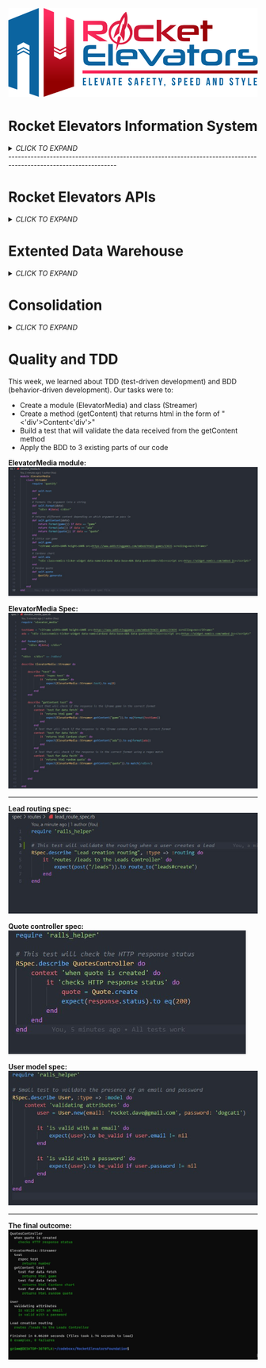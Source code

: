 ![alt text](https://github.com/DaveVaval/Rocket-Elevators-Ruby-Controller/blob/Main/img/R3.png)

# Rocket Elevators Information System #

<details>
<summary><i>CLICK TO EXPAND</i></summary>

This week converted our static website into a Ruby on Rails application.

The first step was to use the Assett Pipeline to provide the JS, CSS and HTML files needed to run the website. 

We implemented Embeded Ruby Syntax to the HTML code.

We created a database which contained multiple tables :

The employee table is used to assign permissions to access the Backoffice. It is also used to store e-mails and passwords of said employees.

If you want to access the Backoffice use these credentials:

- username: nicolas.genest@codeboxx.biz
- password: newdog1

</br>

![](app/assets/images/readmeimages/2021-02-19-19-06-57.png)

</br>

The users table is used to store login information for employees. It also assigns an ID to each one in order to link the tables together.


![](app/assets/images/readmeimages/2021-02-19-19-09-22.png)

</br>

In order to create a Backoffice, we first had to implement an authentication process. To achieve this, we used Gem Devise which took care of all the controllers necessary for user creation and user sessions. We then used RailsAdmin that provided us with a Backoffice interface for managing our data, such as the Employee table, the Users table and a Quote table which is used to store all the quote requests made on the website.


![](app/assets/images/readmeimages/2021-02-19-19-31-26.png)

</br>

Here is a screenshot of what the list of quotes looks like :

![](app/assets/images/readmeimages/2021-02-19-19-30-54.png)

</br>

We then deployed the website to AWS Ubuntu Server using Cloudflare to secure it.

</br>
</br>

The Backoffice was updated to include more data from Mysql as well as adding a Data Warehouse.

![](app/assets/images/readmeimages/2021-02-26-17-48-58.png)

</br>

It is now possible to Query the database and show the results in a graph :

![](app/assets/images/readmeimages/2021-02-26-17-52-10.png)

</br>

We can also group multiple Graphs at the same time using a Dashboard :

![](app/assets/images/readmeimages/2021-02-26-17-53-32.png)

</br>

In order to link the two databases together and to keep them up to date, we had to create tasks :

![](app/assets/images/readmeimages/2021-02-26-17-55-30.png)

</details>
----------------------------------------------------------------------------------------------------------------
</br>

# Rocket Elevators APIs #

<details>
<summary><i>CLICK TO EXPAND</i></summary>

**Use these credentials to access the back office:**

- Username: nicolas.genest@codeboxx.biz
- Password: newdog1
---------------------------------------------------------------------------------------------------------------
</br>

<u><b>This week we had to implement APIs to our Rocket Elevators Rails Applications:</u></b>

</br>

First we added the **Twilio** and **Slack** APIs which were pretty similar. We added this code to the *Elevator Model*:

![](app/assets/images/readmeimages/2021-03-11-12-17-18.png)

</br>

Next we linked the *Quotes* and *Leads* controller to **Zendesk**:

![](app/assets/images/readmeimages/2021-03-11-12-56-02.png)

![](app/assets/images/readmeimages/2021-03-11-12-56-45.png)

</br>

Here is what the **Sendgrid** code looks like in the *Leads Controller*:

![](app/assets/images/readmeimages/2021-03-11-12-59-13.png)

This is the email that the customer receives when he/she completes the *Contact Form*:

![](app/assets/images/readmeimages/2021-03-11-13-06-02.png)

</br>

In order to have *Contact Form Attachment Files* sent to **Dropbox**,(Le login est cmoutlook17@gmail.com password: rocketelevators2021) here is what we added:

![](app/assets/images/readmeimages/2021-03-11-13-15-36.png)

</br>

Next comes **IBM Watson Text-to-Speech**. We started by adding an audio player to *Rails Admin* in a new tab called Watson:

![](app/assets/images/readmeimages/2021-03-11-13-26-19.png)

Then, we created a method that updates the audio file with Watson reading the text provided, here is the code:

![](app/assets/images/readmeimages/2021-03-11-13-51-19.png)

See what the audio player looks like:

![](app/assets/images/readmeimages/2021-03-11-13-54-10.png)

</br>

Finally, we implemented **Google Maps** in the *Back Office*. This is the code:

![](app/assets/images/readmeimages/2021-03-12-11-08-22.png)

![](app/assets/images/readmeimages/2021-03-12-11-09-12.png)

Here is what it looks like on the website:

![](app/assets/images/readmeimages/2021-03-12-11-11-36.png)

## BONUS ##

</br>

We added a **Spotify Player** to the *Admin Page*:

![](app/assets/images/readmeimages/2021-03-12-17-25-18.png)
![](app/assets/images/readmeimages/2021-03-12-17-25-45.png)
![](app/assets/images/readmeimages/2021-03-12-17-26-46.png)

</br>

Next, we added a new **Watson** to provide interesting facts about *Star Wars*:

![](app/assets/images/readmeimages/2021-03-12-17-28-30.png)
![](app/assets/images/readmeimages/2021-03-12-17-29-23.png)
![](app/assets/images/readmeimages/2021-03-12-17-30-09.png)

</br>
</details>


# Extented Data Warehouse #
<details>
<summary><i>CLICK TO EXPAND</i></summary>
<u><b>This week we had to extend our data warehouse with a table named Fact Intervention:</u></b>

![](app/assets/images/readmeimages/fact_int.jpg)

</br>

Then we developed a rake task to generate random data into that table.

![](app/assets/images/readmeimages/fact_int2.jpg)
<hr>
</details>

# Consolidation 
<details>
<summary><i>CLICK TO EXPAND</i></summary>
<br>
This week, we gathered all of the knowledge we aquired in the past weeks, and applied in our tasks.

- Build a new table in the MySQL database called Intervention
- Build a new form to create interventions
- Creating a ZenDesk ticket to go along with the intervention
- Build new endpoints on the Rest API 

Link to the rest API: https://github.com/DaveVaval/Rocket-Elevators-Rest-API.git
Link to the GraphQL API: https://github.com/DaveVaval/Rocket-Elevators-GraphQL-API.git

**Use these credentials to access the back office:**

- Username: nicolas.genest@codeboxx.biz
- Password: newdog1

The new table:
![](app/assets/images/readmeimages/int_table.jpg)
<hr>

The new form:
![](app/assets/images/readmeimages/int_form.jpg)

The controller logic to go with the form:
![](app/assets/images/readmeimages/int_logic.jpg)
![](app/assets/images/readmeimages/int_logic2.jpg)
<hr>

All of the fields in the Intervention form are updated through and ajax call:
![](app/assets/images/readmeimages/ajaxcall.jpg)
</details>

# Quality and TDD

This week, we learned about TDD (test-driven development) and BDD (behavior-driven development). Our tasks were to:

- Create a module (ElevatorMedia) and class (Streamer)
- Create a method (getContent) that returns html in the form of "<'div'>Content<'div'>"
- Build a test that will validate the data received from the getContent method
- Apply the BDD to 3 existing parts of our code

**ElevatorMedia module:**
![](app/assets/images/readmeimages/elevatormedia.jpg)
<br>

**ElevatorMedia Spec:**
![](app/assets/images/readmeimages/elevatormedia_rspec.jpg)
<hr>

**Lead routing spec:**
![](app/assets/images/readmeimages/lead_rspec.jpg)
<br>

**Quote controller spec:**
![](app/assets/images/readmeimages/quotes_rspec.jpg)
<br>

**User model spec:**
![](app/assets/images/readmeimages/user_rspec.jpg)
<hr>

**The final outcome:**
![](app/assets/images/readmeimages/rspec.jpg)





